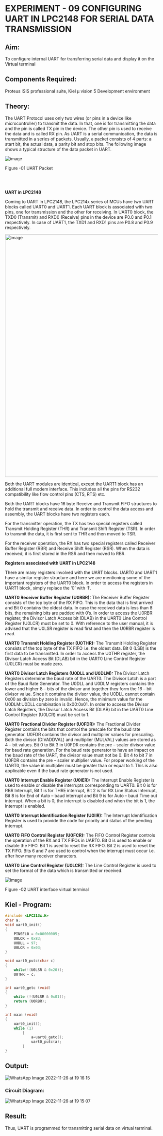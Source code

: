# EXPERIMENT - 09 CONFIGURING UART IN LPC2148 FOR SERIAL DATA TRANSMISSION

## Aim: 
To configure internal UART for transferring serial data and display it on the Virtual terminal  

## Components Required:
Proteus ISIS professional suite, Kiel μ vision 5 Development environment 

## Theory:
The UART Protocol uses only two wires (or pins in a device like microcontroller) to transmit the data. In that, one is for transmitting the data and the pin is called TX pin in the device. The other pin is used to receive the data and is called RX pin.
As UART is a serial communication, the data is transmitted in a series of packets. Usually, a packet consists of 4 parts: a start bit, the actual data, a parity bit and stop bits. The following image shows a typical structure of the data packet in UART.

![image](https://user-images.githubusercontent.com/36288975/203727146-383ce4b4-677b-44c3-bb13-a9e203950760.png)

Figure -01 UART Packet

<br><br>

**UART in LPC2148**

Coming to UART in LPC2148, the LPC214x series of MCUs have two UART blocks called UART0 and UART1. Each UART block is associated with two pins, one for transmission and the other for receiving.
In UART0 block, the TXD0 (Transmit) and RXD0 (Receive) pins in the device are P0.0 and P0.1 respectively. In case of UART1, the TXD1 and RXD1 pins are P0.8 and P0.9 respectively.

<img width="797" alt="image" src="https://user-images.githubusercontent.com/75234991/203906616-ea34599e-6c87-4fea-84f1-0de17a3ae8ed.png">

Both the UART modules are identical, except the UART1 block has an additional full modem interface. This includes all the pins for RS232 compatibility like flow control pins (CTS, RTS) etc.

Both the UART blocks have 16 byte Receive and Transmit FIFO structures to hold the transmit and receive data. In order to control the data access and assembly, the UART blocks have two registers each.

For the transmitter operation, the TX has two special registers called Transmit Holding Register (THR) and Transmit Shift Register (TSR). In order to transmit the data, it is first sent to THR and then moved to TSR.

For the receiver operation, the RX has two special registers called Receiver Buffer Register (RBR) and Receive Shift Register (RSR). When the data is received, it is first stored in the RSR and then moved to RBR.

**Registers associated with UART in LPC2148**

There are many registers involved with the UART blocks. UART0 and UART1 have a similar register structure and here we are mentioning some of the important registers of the UART0 block. In order to access the registers in UART1 block, simply replace the ‘0’ with ‘1’.

**UART0 Receiver Buffer Register (U0RBR):** The Receiver Buffer Register consists of the top byte of the RX FIFO. This is the data that is first arrived and Bit 0 contains the oldest data. In case the received data is less than 8 bits, the remaining bits are padded with 0’s. In order to access the U0RBR register, the Divisor Latch Access bit (DLAB) in the UART0 Line Control Register (U0LCR) must be set to 0. With reference to the user manual, it is advised that the U0LSR register is read first and then the U0RBR register is read.

**UART0 Transmit Holding Register (U0THR):** The Transmit Holding Register consists of the top byte of the TX FIFO i.e. the oldest data. Bit 0 (LSB) is the first data to be transmitted. In order to access the U0THR register, the Divisor Latch Access Bit (DLAB) bit in the UART0 Line Control Register (U0LCR) must be made zero.

**UART0 Divisor Latch Registers (U0DLL and U0DLM):** The Divisor Latch Registers determine the baud rate of the UART0. The Divisor Latch is a part of the Baud Rate Generator. The U0DLL and U0DLM registers contains the lower and higher 8 – bits of the divisor and together they form the 16 – bit divisor value. Since it contains the divisor value, the U0DLL cannot contain 0x00 as division by zero is invalid. Hence, the minimum value for the U0DLM:U0DLL combination is 0x00:0x01. In order to access the Divisor Latch Registers, the Divisor Latch Access Bit (DLAB) bit in the UART0 Line Control Register (U0LCR) must be set to 1.

**UART0 Fractional Divider Register (U0FDR):** The Fractional Divider Register contains the bits that control the prescale for the baud rate generator. U0FDR contains the divisor and multiplier values for prescaling. Both the divisor (DIVADDVAL) and multiplier (MULVAL) values are stored as 4 – bit values. Bit 0 to Bit 3 in U0FDR contains the pre – scaler divisor value for baud rate generation. For the baud rate generator to have an impact on the baud rate of the UART, the divisor value must not be 0. Bit 4 to bit 7 in U0FDR contains the pre – scaler multiplier value. For proper working of the UART0, the value in multiplier must be greater than or equal to 1. This is also applicable even if the baud rate generator is not used.

**UART0 Interrupt Enable Register (U0IER):** The Interrupt Enable Register is used to enable or disable the interrupts corresponding to UART0. Bit 0 is for RBR Interrupt, Bit 1 is for THRE interrupt, Bit 2 is for RX Line Status Interrupt, Bit 8 is for End of Auto – baud interrupt and Bit 9 is for Auto – baud Time out interrupt. When a bit is 0, the interrupt is disabled and when the bit is 1, the interrupt is enabled.

**UART0 Interrupt Identification Register (U0IIR):** The Interrupt Identification Register is used to provide the code for priority and status of the pending interrupt.

**UART0 FIFO Control Register (U0FCR):** The FIFO Control Register controls the operation of the RX and TX FIFOs in UART0. Bit 0 is used to enable or disable the FIFO. Bit 1 is used to reset the RX FIFO. Bit 2 is used to reset the TX FIFO. Bits 6 and 7 are used to control when the interrupt must occur i.e. after how many receiver characters.

**UART0 Line Control Register (U0LCR):** The Line Control Register is used to set the format of the data which is transmitted or received.

![image](https://user-images.githubusercontent.com/36288975/203729175-35823e84-cdad-4cd2-8334-2a7477de528f.png)

Figure -02 UART interface virtual terminal

## Kiel - Program:
```c
#include <LPC213x.H>
char a;
void uart0_init()
{
	PINSEL0 = 0x00000005;
	U0LCR = 0x83;
	U0DLL = 97;
	U0LCR = 0x03;
}

void uart0_putc(char c)
{
	while(!(U0LSR & 0x20)); 
	U0THR = c;
}

int uart0_getc (void)
{
	while (!(U0LSR & 0x01));
	return (U0RBR);
}

int main (void)
{
	uart0_init();
	while (1)
		{
			a=uart0_getc();
			uart0_putc(a);
		}
}
```
## Output:
![WhatsApp Image 2022-11-26 at 19 16 15](https://user-images.githubusercontent.com/65499285/204095533-6af4f9d1-d0eb-4ca9-a50f-cba661686d42.jpg)

### Circuit Diagram:

![WhatsApp Image 2022-11-26 at 19 15 07](https://user-images.githubusercontent.com/65499285/204095522-381931c3-7eba-4db9-9771-799cb1445f2e.jpg)


## Result:
Thus, UART is programmed for transmitting serial data on virtual terminal.
